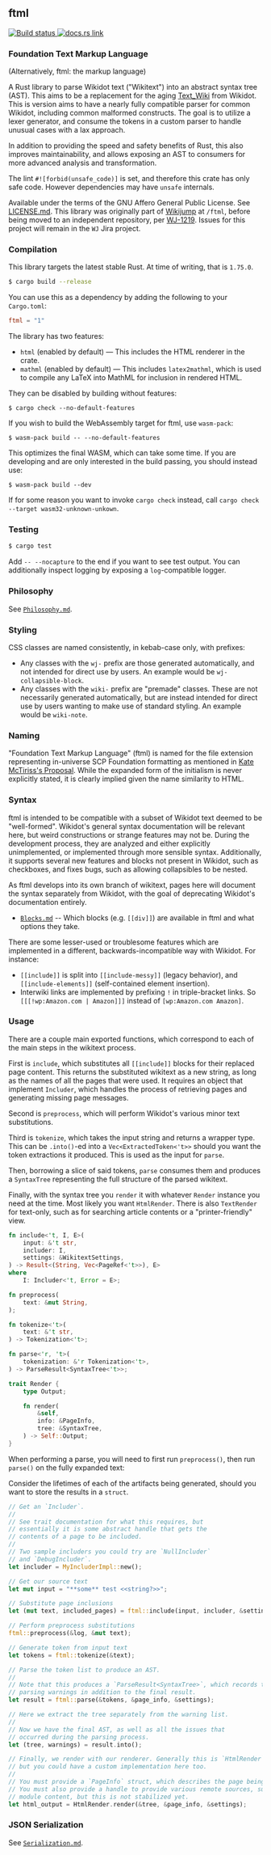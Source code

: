 ## ftml

<p>
  <a href="https://github.com/scpwiki/wikijump/actions?query=workflow%3A%22%5Bftml%5D+Rust%22">
    <img src="https://github.com/scpwiki/wikijump/workflows/%5Bftml%5D%20Rust/badge.svg"
         alt="Build status">
  </a>

  <a href="https://docs.rs/ftml">
    <img src="https://docs.rs/ftml/badge.svg"
         alt="docs.rs link">
  </a>
</p>

### Foundation Text Markup Language

(Alternatively, ftml: the markup language)

A Rust library to parse Wikidot text ("Wikitext") into an abstract syntax tree (AST).
This aims to be a replacement for the aging [Text\_Wiki](https://github.com/gabrys/wikidot/tree/master/lib/Text_Wiki/Text) from Wikidot.
This is version aims to have a nearly fully compatible parser for common Wikidot, including common malformed constructs.
The goal is to utilize a lexer generator, and consume the tokens in a custom parser to handle unusual cases with a lax approach.

In addition to providing the speed and safety benefits of Rust, this also improves maintainability, and allows exposing an AST to consumers
for more advanced analysis and transformation.

The lint `#![forbid(unsafe_code)]` is set, and therefore this crate has only safe code. However dependencies may have `unsafe` internals.

Available under the terms of the GNU Affero General Public License. See [LICENSE.md](LICENSE.md). This library was originally part of [Wikijump](https://github.com/scpwiki/wikijump/) at `/ftml`, before being moved to an independent repository, per [WJ-1219](https://scuttle.atlassian.net/browse/WJ-1219). Issues for this project will remain in the `WJ` Jira project.

### Compilation

This library targets the latest stable Rust. At time of writing, that is `1.75.0`.

```sh
$ cargo build --release
```

You can use this as a dependency by adding the following to your `Cargo.toml`:

```toml
ftml = "1"
```

The library has two features:
* `html` (enabled by default) &mdash; This includes the HTML renderer in the crate.
* `mathml` (enabled by default) &mdash; This includes `latex2mathml`, which is used to compile any LaTeX into MathML for inclusion in rendered HTML.

They can be disabled by building without features:

```
$ cargo check --no-default-features
```

If you wish to build the WebAssembly target for ftml, use `wasm-pack`:

```
$ wasm-pack build -- --no-default-features
```

This optimizes the final WASM, which can take some time. If you are developing and are only interested in the build passing, you should instead use:

```
$ wasm-pack build --dev
```

If for some reason you want to invoke `cargo check` instead, call `cargo check --target wasm32-unknown-unkown`.

### Testing

```sh
$ cargo test
```

Add `-- --nocapture` to the end if you want to see test output. You can additionally inspect logging by exposing a `log`-compatible logger.

### Philosophy

See [`Philosophy.md`](docs/Philosophy.md).

### Styling

CSS classes are named consistently, in kebab-case only, with prefixes:

* Any classes with the `wj-` prefix are those generated automatically, and not intended for direct use by users. An example would be `wj-collapsible-block`.
* Any classes with the `wiki-` prefix are "premade" classes. These are not necessarily generated automatically, but are instead intended for direct use by users wanting to make use of standard styling. An example would be `wiki-note`.

### Naming

"Foundation Text Markup Language" (ftml) is named for the file extension representing in-universe
SCP Foundation formatting as mentioned in [Kate McTiriss's Proposal](https://scpwiki.com/kate-mctiriss-s-proposal).
While the expanded form of the initialism is never explicitly stated, it is clearly implied given the
name similarity to HTML.

### Syntax

ftml is intended to be compatible with a subset of Wikidot text deemed to be "well-formed". Wikidot's general syntax documentation will be relevant here, but weird constructions or strange features may not be. During the development process, they are analyzed and either explicitly unimplemented, or implemented through more sensible syntax. Additionally, it supports several new features and blocks not present in Wikidot, such as checkboxes, and fixes bugs, such as allowing collapsibles to be nested.

As ftml develops into its own branch of wikitext, pages here will document the syntax separately from Wikidot, with the goal of deprecating Wikidot's documentation entirely.

- [`Blocks.md`](docs/Blocks.md) -- Which blocks (e.g. `[[div]]`) are available in ftml and what options they take.

There are some lesser-used or troublesome features which are implemented in a different, backwards-incompatible way with Wikidot. For instance:

* `[[include]]` is split into `[[include-messy]]` (legacy behavior), and `[[include-elements]]` (self-contained element insertion).
* Interwiki links are implemented by prefixing `!` in triple-bracket links. So `[[[!wp:Amazon.com | Amazon]]]` instead of `[wp:Amazon.com Amazon]`.

### Usage

There are a couple main exported functions, which correspond to each of the main steps in the wikitext process.

First is `include`, which substitutes all `[[include]]` blocks for their replaced page content. This returns the substituted wikitext as a new string, as long as the names of all the pages that were used. It requires an object that implement `Includer`, which handles the process of retrieving pages and generating missing page messages.

Second is `preprocess`, which will perform Wikidot's various minor text substitutions.

Third is `tokenize`, which takes the input string and returns a wrapper type. This can be `.into()`-ed into a `Vec<ExtractedToken<'t>>` should you want the token extractions it produced. This is used as the input for `parse`.

Then, borrowing a slice of said tokens, `parse` consumes them and produces a `SyntaxTree` representing the full structure of the parsed wikitext.

Finally, with the syntax tree you `render` it with whatever `Render` instance you need at the time. Most likely you want `HtmlRender`. There is also `TextRender` for text-only, such as for searching article contents or a "printer-friendly" view.

```rust
fn include<'t, I, E>(
    input: &'t str,
    includer: I,
    settings: &WikitextSettings,
) -> Result<(String, Vec<PageRef<'t>>), E>
where
    I: Includer<'t, Error = E>;

fn preprocess(
    text: &mut String,
);

fn tokenize<'t>(
    text: &'t str,
) -> Tokenization<'t>;

fn parse<'r, 't>(
    tokenization: &'r Tokenization<'t>,
) -> ParseResult<SyntaxTree<'t>>;

trait Render {
    type Output;

    fn render(
        &self,
        info: &PageInfo,
        tree: &SyntaxTree,
    ) -> Self::Output;
}
```

When performing a parse, you will need to first run `preprocess()`, then run `parse()`
on the fully expanded text:

Consider the lifetimes of each of the artifacts being generated, should you want to
store the results in a `struct`.

```rust
// Get an `Includer`.
//
// See trait documentation for what this requires, but
// essentially it is some abstract handle that gets the
// contents of a page to be included.
//
// Two sample includers you could try are `NullIncluder`
// and `DebugIncluder`.
let includer = MyIncluderImpl::new();

// Get our source text
let mut input = "**some** test <<string?>>";

// Substitute page inclusions
let (mut text, included_pages) = ftml::include(input, includer, &settings);

// Perform preprocess substitutions
ftml::preprocess(&log, &mut text);

// Generate token from input text
let tokens = ftml::tokenize(&text);

// Parse the token list to produce an AST.
//
// Note that this produces a `ParseResult<SyntaxTree>`, which records the
// parsing warnings in addition to the final result.
let result = ftml::parse(&tokens, &page_info, &settings);

// Here we extract the tree separately from the warning list.
//
// Now we have the final AST, as well as all the issues that
// occurred during the parsing process.
let (tree, warnings) = result.into();

// Finally, we render with our renderer. Generally this is `HtmlRender`,
// but you could have a custom implementation here too.
//
// You must provide a `PageInfo` struct, which describes the page being rendered.
// You must also provide a handle to provide various remote sources, such as
// module content, but this is not stabilized yet.
let html_output = HtmlRender.render(&tree, &page_info, &settings);
```

### JSON Serialization

See [`Serialization.md`](docs/Serialization.md).
